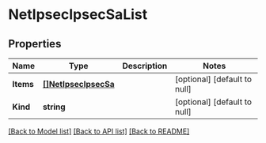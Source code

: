 # NetIpsecIpsecSaList

## Properties
Name | Type | Description | Notes
------------ | ------------- | ------------- | -------------
**Items** | [**[]NetIpsecIpsecSa**](net_ipsec_ipsecSa.md) |  | [optional] [default to null]
**Kind** | **string** |  | [optional] [default to null]

[[Back to Model list]](../README.md#documentation-for-models) [[Back to API list]](../README.md#documentation-for-api-endpoints) [[Back to README]](../README.md)


